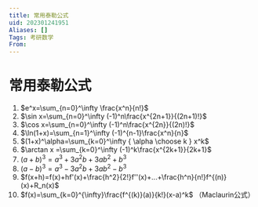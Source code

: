 ```yaml
---
title: 常用泰勒公式
uid: 202301241951
Aliases: []
Tags: 考研数学 
From: 
---
```

# 常用泰勒公式

1. $e^x=\sum_{n=0}^\infty \frac{x^n}{n!}$
2. $\sin x=\sum_{n=0}^\infty (-1)^n\frac{x^{2n+1}}{(2n+1)!}$
3. $\cos x=\sum_{n=0}^\infty (-1)^n\frac{x^{2n}}{(2n)!}$
4. $\ln(1+x)=\sum_{n=1}^\infty (-1)^{n-1}\frac{x^n}{n}$
5. $(1+x)^\alpha=\sum_{k=0}^\infty { \alpha \choose k } x^k$
6. $\arctan x =\sum_{k=0}^\infty (-1)^k\frac{x^{2k+1}}{2k+1}$
7. $(a+b)^3=a^3+3a^2b+3ab^2+b^3$
8. $(a-b)^3=a^3-3a^2b+3ab^2-b^3$
9. $f(x+h)=f(x)+hf'(x)+\frac{h^2}{2!}f''(x)+...+\frac{h^n}{n!}f^{(n)}(x)+R_n(x)$
10. $f(x)=\sum_{k=0}^{\infty}\frac{f^{(k)}(a)}{k!}(x-a)^k$ （Maclaurin公式）